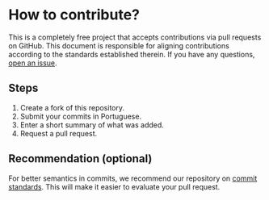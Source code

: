 # How to contribute?

This is a completely free project that accepts contributions via pull requests on GitHub. This document is responsible for aligning contributions according to the standards established therein. If you have any questions, [open an issue](https://github.com/SilasAndradev/purchasing_system/issues/new).

## Steps

1. Create a fork of this repository.
2. Submit your commits in Portuguese.
3. Enter a short summary of what was added.
4. Request a pull request.

## Recommendation (optional)

For better semantics in commits, we recommend our repository on [commit standards](https://github.com/iuricode/padroes-de-commits). This will make it easier to evaluate your pull request.
